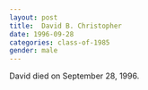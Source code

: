 ```yaml
---
layout: post
title:  David B. Christopher
date: 1996-09-28
categories: class-of-1985
gender: male
---
```

David died on September 28, 1996.
